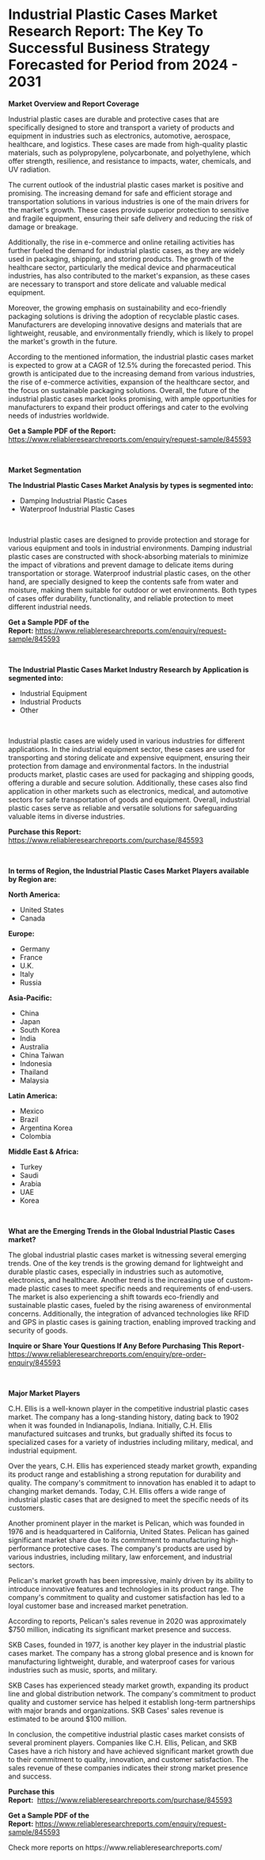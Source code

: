 <p><h1>Industrial Plastic Cases Market Research Report: The Key To Successful Business Strategy Forecasted for Period from 2024 - 2031</h1></p><p><strong>Market Overview and Report Coverage</strong></p>
<p><p>Industrial plastic cases are durable and protective cases that are specifically designed to store and transport a variety of products and equipment in industries such as electronics, automotive, aerospace, healthcare, and logistics. These cases are made from high-quality plastic materials, such as polypropylene, polycarbonate, and polyethylene, which offer strength, resilience, and resistance to impacts, water, chemicals, and UV radiation.</p><p>The current outlook of the industrial plastic cases market is positive and promising. The increasing demand for safe and efficient storage and transportation solutions in various industries is one of the main drivers for the market's growth. These cases provide superior protection to sensitive and fragile equipment, ensuring their safe delivery and reducing the risk of damage or breakage.</p><p>Additionally, the rise in e-commerce and online retailing activities has further fueled the demand for industrial plastic cases, as they are widely used in packaging, shipping, and storing products. The growth of the healthcare sector, particularly the medical device and pharmaceutical industries, has also contributed to the market's expansion, as these cases are necessary to transport and store delicate and valuable medical equipment.</p><p>Moreover, the growing emphasis on sustainability and eco-friendly packaging solutions is driving the adoption of recyclable plastic cases. Manufacturers are developing innovative designs and materials that are lightweight, reusable, and environmentally friendly, which is likely to propel the market's growth in the future.</p><p>According to the mentioned information, the industrial plastic cases market is expected to grow at a CAGR of 12.5% during the forecasted period. This growth is anticipated due to the increasing demand from various industries, the rise of e-commerce activities, expansion of the healthcare sector, and the focus on sustainable packaging solutions. Overall, the future of the industrial plastic cases market looks promising, with ample opportunities for manufacturers to expand their product offerings and cater to the evolving needs of industries worldwide.</p></p>
<p><strong>Get a Sample PDF of the Report:</strong> <a href="https://www.reliableresearchreports.com/enquiry/request-sample/845593">https://www.reliableresearchreports.com/enquiry/request-sample/845593</a></p>
<p>&nbsp;</p>
<p><strong>Market Segmentation</strong></p>
<p><strong>The Industrial Plastic Cases Market Analysis by types is segmented into:</strong></p>
<p><ul><li>Damping Industrial Plastic Cases</li><li>Waterproof Industrial Plastic Cases</li></ul></p>
<p>&nbsp;</p>
<p><p>Industrial plastic cases are designed to provide protection and storage for various equipment and tools in industrial environments. Damping industrial plastic cases are constructed with shock-absorbing materials to minimize the impact of vibrations and prevent damage to delicate items during transportation or storage. Waterproof industrial plastic cases, on the other hand, are specially designed to keep the contents safe from water and moisture, making them suitable for outdoor or wet environments. Both types of cases offer durability, functionality, and reliable protection to meet different industrial needs.</p></p>
<p><strong>Get a Sample PDF of the Report:</strong>&nbsp;<a href="https://www.reliableresearchreports.com/enquiry/request-sample/845593">https://www.reliableresearchreports.com/enquiry/request-sample/845593</a></p>
<p>&nbsp;</p>
<p><strong>The Industrial Plastic Cases Market Industry Research by Application is segmented into:</strong></p>
<p><ul><li>Industrial Equipment</li><li>Industrial Products</li><li>Other</li></ul></p>
<p>&nbsp;</p>
<p><p>Industrial plastic cases are widely used in various industries for different applications. In the industrial equipment sector, these cases are used for transporting and storing delicate and expensive equipment, ensuring their protection from damage and environmental factors. In the industrial products market, plastic cases are used for packaging and shipping goods, offering a durable and secure solution. Additionally, these cases also find application in other markets such as electronics, medical, and automotive sectors for safe transportation of goods and equipment. Overall, industrial plastic cases serve as reliable and versatile solutions for safeguarding valuable items in diverse industries.</p></p>
<p><strong>Purchase this Report:</strong>&nbsp; <a href="https://www.reliableresearchreports.com/purchase/845593">https://www.reliableresearchreports.com/purchase/845593</a></p>
<p>&nbsp;</p>
<p><strong>In terms of Region, the Industrial Plastic Cases Market Players available by Region are:</strong></p>
<p>
    <p> <strong> North America: </strong>
        <ul>
            <li>United States</li>
            <li>Canada</li>
        </ul>
        </p> 
    <p> <strong> Europe: </strong>
        <ul>
            <li>Germany</li>
            <li>France</li>
            <li>U.K.</li>
            <li>Italy</li>
            <li>Russia</li>
        </ul>
        </p> 
    <p> <strong> Asia-Pacific: </strong>
        <ul>
            <li>China</li>
            <li>Japan</li>
            <li>South Korea</li>
            <li>India</li>
            <li>Australia</li>
            <li>China Taiwan</li>
            <li>Indonesia</li>
            <li>Thailand</li>
            <li>Malaysia</li>
        </ul>
        </p> 
    <p> <strong> Latin America: </strong>
        <ul>
            <li>Mexico</li>
            <li>Brazil</li>
            <li>Argentina Korea</li>
            <li>Colombia</li>
        </ul>
        </p> 
    <p> <strong> Middle East & Africa: </strong>
        <ul>
            <li>Turkey</li>
            <li>Saudi</li>
            <li>Arabia</li>
            <li>UAE</li>
            <li>Korea</li>
        </ul>
    </p>
    </p>
<p>&nbsp;</p>
<p><strong>What are the Emerging Trends in the Global Industrial Plastic Cases market?</strong></p>
<p><p>The global industrial plastic cases market is witnessing several emerging trends. One of the key trends is the growing demand for lightweight and durable plastic cases, especially in industries such as automotive, electronics, and healthcare. Another trend is the increasing use of custom-made plastic cases to meet specific needs and requirements of end-users. The market is also experiencing a shift towards eco-friendly and sustainable plastic cases, fueled by the rising awareness of environmental concerns. Additionally, the integration of advanced technologies like RFID and GPS in plastic cases is gaining traction, enabling improved tracking and security of goods.</p></p>
<p><strong>Inquire or Share Your Questions If Any Before Purchasing This Report</strong>- <a href="https://www.reliableresearchreports.com/enquiry/pre-order-enquiry/845593">https://www.reliableresearchreports.com/enquiry/pre-order-enquiry/845593</a></p>
<p>&nbsp;</p>
<p><strong>Major Market Players</strong></p>
<p><p>C.H. Ellis is a well-known player in the competitive industrial plastic cases market. The company has a long-standing history, dating back to 1902 when it was founded in Indianapolis, Indiana. Initially, C.H. Ellis manufactured suitcases and trunks, but gradually shifted its focus to specialized cases for a variety of industries including military, medical, and industrial equipment.</p><p>Over the years, C.H. Ellis has experienced steady market growth, expanding its product range and establishing a strong reputation for durability and quality. The company's commitment to innovation has enabled it to adapt to changing market demands. Today, C.H. Ellis offers a wide range of industrial plastic cases that are designed to meet the specific needs of its customers.</p><p>Another prominent player in the market is Pelican, which was founded in 1976 and is headquartered in California, United States. Pelican has gained significant market share due to its commitment to manufacturing high-performance protective cases. The company's products are used by various industries, including military, law enforcement, and industrial sectors.</p><p>Pelican's market growth has been impressive, mainly driven by its ability to introduce innovative features and technologies in its product range. The company's commitment to quality and customer satisfaction has led to a loyal customer base and increased market penetration.</p><p>According to reports, Pelican's sales revenue in 2020 was approximately $750 million, indicating its significant market presence and success.</p><p>SKB Cases, founded in 1977, is another key player in the industrial plastic cases market. The company has a strong global presence and is known for manufacturing lightweight, durable, and waterproof cases for various industries such as music, sports, and military.</p><p>SKB Cases has experienced steady market growth, expanding its product line and global distribution network. The company's commitment to product quality and customer service has helped it establish long-term partnerships with major brands and organizations. SKB Cases' sales revenue is estimated to be around $100 million.</p><p>In conclusion, the competitive industrial plastic cases market consists of several prominent players. Companies like C.H. Ellis, Pelican, and SKB Cases have a rich history and have achieved significant market growth due to their commitment to quality, innovation, and customer satisfaction. The sales revenue of these companies indicates their strong market presence and success.</p></p>
<p><strong>Purchase this Report:</strong>&nbsp;&nbsp;<a href="https://www.reliableresearchreports.com/purchase/845593">https://www.reliableresearchreports.com/purchase/845593</a></p>
<p></p>
<p><strong>Get a Sample PDF of the Report:</strong>&nbsp;<a href="https://www.reliableresearchreports.com/enquiry/request-sample/845593">https://www.reliableresearchreports.com/enquiry/request-sample/845593</a></p>
<p>Check more reports on https://www.reliableresearchreports.com/</p>